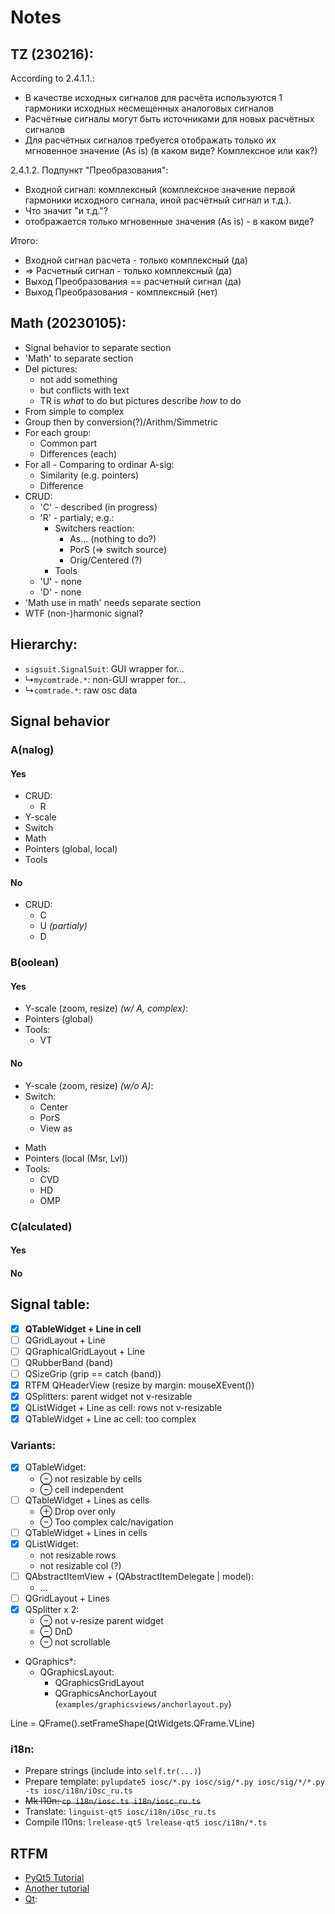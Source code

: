 # Notes

## TZ (230216):

According to 2.4.1.1.:

- В качестве исходных сигналов для расчёта используются 1 гармоники исходных несмещенных аналоговых сигналов
- Расчётные сигналы могут быть источниками для новых расчётных сигналов
- Для расчётных сигналов требуется отображать только их мгновенное значение (As is) (в каком виде? Комплексное или как?)

2.4.1.2. Подпункт "Преобразования":
- Входной сигнал: комплексный (комплексное значение первой гармоники исходного сигнала, иной расчётный сигнал и т.д.).
- Что значит "и т.д."?
- отображается только мгновенные значения (As is) - в каком виде?

Итого:
- Входной сигнал расчета - только комплексный (да)
- &rArr; Расчетный сигнал - только комплексный (да)
- Выход Преобразования == расчетный сигнал (да)
- Выход Преобразования - комплексный (нет)

## Math (20230105):
- Signal behavior to separate section
- 'Math' to separate section
- Del pictures:
  + not add something
  + but conflicts with text
  + TR is _what_ to do but pictures describe _how_ to do
- From simple to complex
- Group then by conversion(?)/Arithm/Simmetric
- For each group:
  + Common part
  + Differences (each)
- For all - Comparing to ordinar A-sig:
  + Similarity (e.g. pointers)
  + Difference
- CRUD:
  + 'C' - described (in progress)
  + 'R' - partialy; e.g.:
    - Switchers reaction:
      + As&hellip; (nothing to do?)
      + PorS (=> switch source)
      + Orig/Centered (?)
    - Tools
  + 'U' - none
  + 'D' - none
- 'Math use in math' needs separate section
- WTF (non-)harmonic signal?


## Hierarchy:

- `sigsuit.SignalSuit`: GUI wrapper for&hellip;
- &rdsh;`mycomtrade.*`: non-GUI wrapper for&hellip;
- &rdsh;`comtrade.*`: raw osc data


## Signal behavior
### A(nalog)
#### Yes
- CRUD:
  + R
- Y-scale
- Switch
- Math
- Pointers (global, local)
- Tools

#### No
- CRUD:
  + C
  + U *(partialy)*
  + D

### B(oolean)
#### Yes
- Y-scale (zoom, resize) *(w/ A, complex)*:
- Pointers (global)
- Tools:
  + VT

#### No
- Y-scale (zoom, resize) *(w/o A)*:
- Switch:
  + Center
  + PorS
  + View as
+ Math
+ Pointers (local (Msr, Lvl))
+ Tools:
  + CVD
  + HD
  + OMP

### C(alculated)
#### Yes
#### No

## Signal table:
- [x] **QTableWidget + Line in cell**
- [ ] QGridLayout + Line
- [ ] QGraphicalGridLayout + Line
- [ ] QRubberBand (band)
- [ ] QSizeGrip (grip == catch (band))
- [x] RTFM QHeaderView (resize by margin: mouseXEvent())
- [x] QSplitters: parent widget not v-resizable
- [x] QListWidget + Line as cell: rows not v-resizable
- [x] QTableWidget + Line ac cell: too complex

### Variants:
- [x] QTableWidget:
  + &ominus; not resizable by cells
  + &ominus; cell independent
- [ ] QTableWidget + Lines as cells
  + &oplus; Drop over only
  + &ominus; Too complex calc/navigation
- [ ] QTableWidget + Lines in cells
- [x] QListWidget:
  + not resizable rows
  + not resizable col (?)
- [ ] QAbstractItemView + (QAbstractItemDelegate | model):
  + ...
- [ ] QGridLayout + Lines
- [x] QSplitter x 2:
  + &ominus; not v-resize parent widget
  + &ominus; DnD
  + &ominus; not scrollable
- QGraphics*:
  + QGraphicsLayout:
    * QGraphicsGridLayout
    * QGraphicsAnchorLayout (`examples/graphicsviews/anchorlayout.py`)
  
Line = QFrame().setFrameShape(QtWidgets.QFrame.VLine)

### i18n:
- Prepare strings (include into `self.tr(...)`)
- Prepare template: `pylupdate5 iosc/*.py iosc/sig/*.py iosc/sig/*/*.py -ts iosc/i18n/iOsc_ru.ts`
- ~~Mk l10n: `cp i18n/iosc.ts i18n/iosc_ru.ts`~~
- Translate: `linguist-qt5 iosc/i18n/iOsc_ru.ts`
- Compile l10ns: `lrelease-qt5 lrelease-qt5 iosc/i18n/*.ts`

## RTFM
- [PyQt5 Tutorial](https://www.pythonguis.com/pyqt5-tutorial/)
- [Another tutorial](https://www.bogotobogo.com/Qt/)
- [Qt](https://evileg.com/ru/knowledge/qt/):
